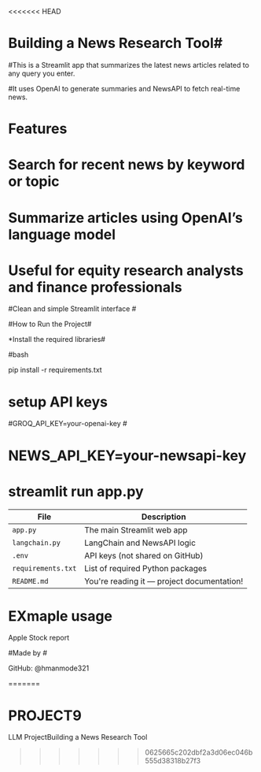 <<<<<<< HEAD
#  Building a News Research Tool# 


#This is a Streamlit app that summarizes the latest news articles related to any query you enter. 

#It uses OpenAI to generate summaries and NewsAPI to fetch real-time news.


# Features #

# Search for recent news by keyword or topic #

# Summarize articles using OpenAI’s language model #

# Useful for equity research analysts and finance professionals #

#Clean and simple Streamlit interface #

#How to Run the Project#

*Install the required libraries#

#bash

pip install -r requirements.txt

# setup API keys #

#GROQ_API_KEY=your-openai-key #

# NEWS_API_KEY=your-newsapi-key

# streamlit run app.py #

| File                  | Description                                |
| --------------------- | ------------------------------------------ |
| `app.py`              | The main Streamlit web app                 |
| `langchain.py`        | LangChain and NewsAPI logic                |
| `.env`                | API keys (not shared on GitHub)            |
| `requirements.txt`    | List of required Python packages           |
| `README.md`           | You're reading it — project documentation! |

# EXmaple usage #
Apple Stock  report

#Made by #

GitHub: @hmanmode321




=======
# PROJECT9
LLM ProjectBuilding a News Research Tool
>>>>>>> 0625665c202dbf2a3d06ec046b555d38318b27f3
